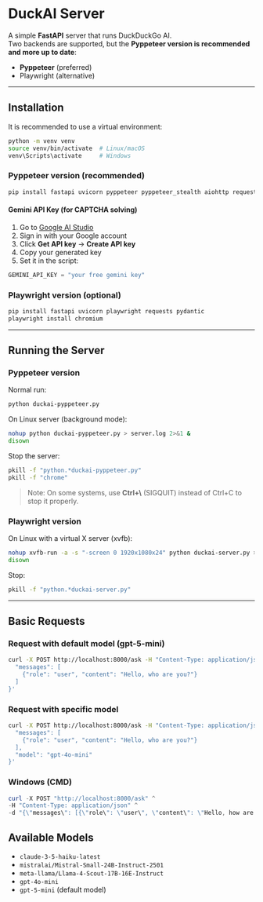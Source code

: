 # DuckAI Server

A simple **FastAPI** server that runs DuckDuckGo AI.  
Two backends are supported, but the **Pyppeteer version is recommended and more up to date**:

- **Pyppeteer** (preferred)
- Playwright (alternative)

---

## Installation

It is recommended to use a virtual environment:

```bash
python -m venv venv
source venv/bin/activate  # Linux/macOS
venv\Scripts\activate     # Windows
```

### Pyppeteer version (recommended)

```bash
pip install fastapi uvicorn pyppeteer pyppeteer_stealth aiohttp requests pydantic
```

#### Gemini API Key (for CAPTCHA solving)

1. Go to [Google AI Studio](https://aistudio.google.com/)
2. Sign in with your Google account
3. Click **Get API key** → **Create API key**
4. Copy your generated key
5. Set it in the script:

```python
GEMINI_API_KEY = "your free gemini key"
```

### Playwright version (optional)

```bash
pip install fastapi uvicorn playwright requests pydantic
playwright install chromium
```

---

## Running the Server

### Pyppeteer version

Normal run:

```bash
python duckai-pyppeteer.py
```

On Linux server (background mode):

```bash
nohup python duckai-pyppeteer.py > server.log 2>&1 &
disown
```

Stop the server:

```bash
pkill -f "python.*duckai-pyppeteer.py"
pkill -f "chrome"
```

> Note: On some systems, use **Ctrl+\\** (SIGQUIT) instead of Ctrl+C to stop it properly.

### Playwright version

On Linux with a virtual X server (xvfb):

```bash
nohup xvfb-run -a -s "-screen 0 1920x1080x24" python duckai-server.py > server.log 2>&1 &
disown
```

Stop:

```bash
pkill -f "python.*duckai-server.py"
```

---

## Basic Requests

### Request with default model (gpt-5-mini)

```bash
curl -X POST http://localhost:8000/ask -H "Content-Type: application/json" -d '{
  "messages": [
    {"role": "user", "content": "Hello, who are you?"}
  ]
}'
```
### Request with specific model
```bash
curl -X POST http://localhost:8000/ask -H "Content-Type: application/json" -d '{
  "messages": [
    {"role": "user", "content": "Hello, who are you?"}
  ],
  "model": "gpt-4o-mini"
}'
```

### Windows (CMD)

```powershell
curl -X POST "http://localhost:8000/ask" ^
-H "Content-Type: application/json" ^
-d "{\"messages\": [{\"role\": \"user\", \"content\": \"Hello, how are you?\"}], \"model\": \"gpt-5-mini\"}"
```
## Available Models

- `claude-3-5-haiku-latest`
- `mistralai/Mistral-Small-24B-Instruct-2501`
- `meta-llama/Llama-4-Scout-17B-16E-Instruct`
- `gpt-4o-mini`
- `gpt-5-mini` (default model)